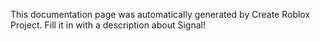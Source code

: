 This documentation page was automatically generated by Create Roblox Project. Fill it in with a description about Signal!